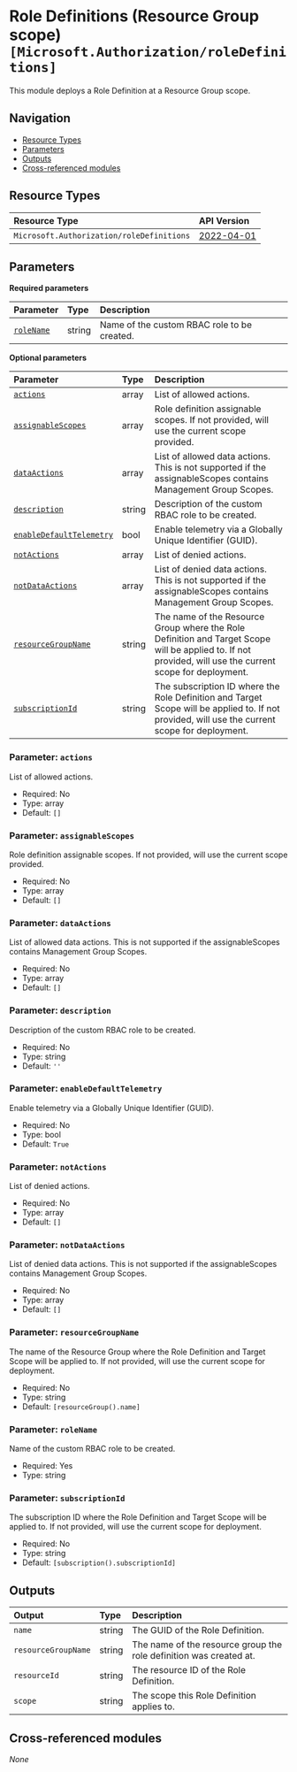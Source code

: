 # Role Definitions (Resource Group scope) `[Microsoft.Authorization/roleDefinitions]`

This module deploys a Role Definition at a Resource Group scope.

## Navigation

- [Resource Types](#Resource-Types)
- [Parameters](#Parameters)
- [Outputs](#Outputs)
- [Cross-referenced modules](#Cross-referenced-modules)

## Resource Types

| Resource Type | API Version |
| :-- | :-- |
| `Microsoft.Authorization/roleDefinitions` | [2022-04-01](https://learn.microsoft.com/en-us/azure/templates/Microsoft.Authorization/2022-04-01/roleDefinitions) |

## Parameters

**Required parameters**

| Parameter | Type | Description |
| :-- | :-- | :-- |
| [`roleName`](#parameter-rolename) | string | Name of the custom RBAC role to be created. |

**Optional parameters**

| Parameter | Type | Description |
| :-- | :-- | :-- |
| [`actions`](#parameter-actions) | array | List of allowed actions. |
| [`assignableScopes`](#parameter-assignablescopes) | array | Role definition assignable scopes. If not provided, will use the current scope provided. |
| [`dataActions`](#parameter-dataactions) | array | List of allowed data actions. This is not supported if the assignableScopes contains Management Group Scopes. |
| [`description`](#parameter-description) | string | Description of the custom RBAC role to be created. |
| [`enableDefaultTelemetry`](#parameter-enabledefaulttelemetry) | bool | Enable telemetry via a Globally Unique Identifier (GUID). |
| [`notActions`](#parameter-notactions) | array | List of denied actions. |
| [`notDataActions`](#parameter-notdataactions) | array | List of denied data actions. This is not supported if the assignableScopes contains Management Group Scopes. |
| [`resourceGroupName`](#parameter-resourcegroupname) | string | The name of the Resource Group where the Role Definition and Target Scope will be applied to. If not provided, will use the current scope for deployment. |
| [`subscriptionId`](#parameter-subscriptionid) | string | The subscription ID where the Role Definition and Target Scope will be applied to. If not provided, will use the current scope for deployment. |

### Parameter: `actions`

List of allowed actions.
- Required: No
- Type: array
- Default: `[]`

### Parameter: `assignableScopes`

Role definition assignable scopes. If not provided, will use the current scope provided.
- Required: No
- Type: array
- Default: `[]`

### Parameter: `dataActions`

List of allowed data actions. This is not supported if the assignableScopes contains Management Group Scopes.
- Required: No
- Type: array
- Default: `[]`

### Parameter: `description`

Description of the custom RBAC role to be created.
- Required: No
- Type: string
- Default: `''`

### Parameter: `enableDefaultTelemetry`

Enable telemetry via a Globally Unique Identifier (GUID).
- Required: No
- Type: bool
- Default: `True`

### Parameter: `notActions`

List of denied actions.
- Required: No
- Type: array
- Default: `[]`

### Parameter: `notDataActions`

List of denied data actions. This is not supported if the assignableScopes contains Management Group Scopes.
- Required: No
- Type: array
- Default: `[]`

### Parameter: `resourceGroupName`

The name of the Resource Group where the Role Definition and Target Scope will be applied to. If not provided, will use the current scope for deployment.
- Required: No
- Type: string
- Default: `[resourceGroup().name]`

### Parameter: `roleName`

Name of the custom RBAC role to be created.
- Required: Yes
- Type: string

### Parameter: `subscriptionId`

The subscription ID where the Role Definition and Target Scope will be applied to. If not provided, will use the current scope for deployment.
- Required: No
- Type: string
- Default: `[subscription().subscriptionId]`


## Outputs

| Output | Type | Description |
| :-- | :-- | :-- |
| `name` | string | The GUID of the Role Definition. |
| `resourceGroupName` | string | The name of the resource group the role definition was created at. |
| `resourceId` | string | The resource ID of the Role Definition. |
| `scope` | string | The scope this Role Definition applies to. |

## Cross-referenced modules

_None_
